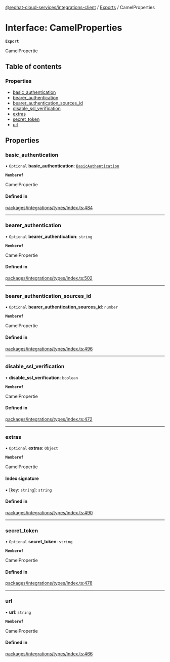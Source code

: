 [@redhat-cloud-services/integrations-client](../README.md) / [Exports](../modules.md) / CamelProperties

# Interface: CamelProperties

**`Export`**

CamelPropertie

## Table of contents

### Properties

- [basic\_authentication](CamelProperties.md#basic_authentication)
- [bearer\_authentication](CamelProperties.md#bearer_authentication)
- [bearer\_authentication\_sources\_id](CamelProperties.md#bearer_authentication_sources_id)
- [disable\_ssl\_verification](CamelProperties.md#disable_ssl_verification)
- [extras](CamelProperties.md#extras)
- [secret\_token](CamelProperties.md#secret_token)
- [url](CamelProperties.md#url)

## Properties

### basic\_authentication

• `Optional` **basic\_authentication**: [`BasicAuthentication`](BasicAuthentication.md)

**`Memberof`**

CamelPropertie

#### Defined in

[packages/integrations/types/index.ts:484](https://github.com/RedHatInsights/javascript-clients/blob/main/packages/integrations/types/index.ts#L484)

___

### bearer\_authentication

• `Optional` **bearer\_authentication**: `string`

**`Memberof`**

CamelPropertie

#### Defined in

[packages/integrations/types/index.ts:502](https://github.com/RedHatInsights/javascript-clients/blob/main/packages/integrations/types/index.ts#L502)

___

### bearer\_authentication\_sources\_id

• `Optional` **bearer\_authentication\_sources\_id**: `number`

**`Memberof`**

CamelPropertie

#### Defined in

[packages/integrations/types/index.ts:496](https://github.com/RedHatInsights/javascript-clients/blob/main/packages/integrations/types/index.ts#L496)

___

### disable\_ssl\_verification

• **disable\_ssl\_verification**: `boolean`

**`Memberof`**

CamelPropertie

#### Defined in

[packages/integrations/types/index.ts:472](https://github.com/RedHatInsights/javascript-clients/blob/main/packages/integrations/types/index.ts#L472)

___

### extras

• `Optional` **extras**: `Object`

**`Memberof`**

CamelPropertie

#### Index signature

▪ [key: `string`]: `string`

#### Defined in

[packages/integrations/types/index.ts:490](https://github.com/RedHatInsights/javascript-clients/blob/main/packages/integrations/types/index.ts#L490)

___

### secret\_token

• `Optional` **secret\_token**: `string`

**`Memberof`**

CamelPropertie

#### Defined in

[packages/integrations/types/index.ts:478](https://github.com/RedHatInsights/javascript-clients/blob/main/packages/integrations/types/index.ts#L478)

___

### url

• **url**: `string`

**`Memberof`**

CamelPropertie

#### Defined in

[packages/integrations/types/index.ts:466](https://github.com/RedHatInsights/javascript-clients/blob/main/packages/integrations/types/index.ts#L466)
